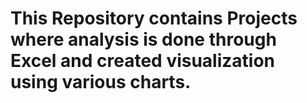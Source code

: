 # This Repository contains Projects where analysis is done through Excel and created visualization using various charts.
